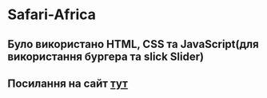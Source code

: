 # Safari-Africa
## Було використано HTML, CSS та JavaScript(для використання бургера та slick Slider)
## Посилання на сайт [тут](https://yurii1pidlypnyi.github.io/Blog-John/)